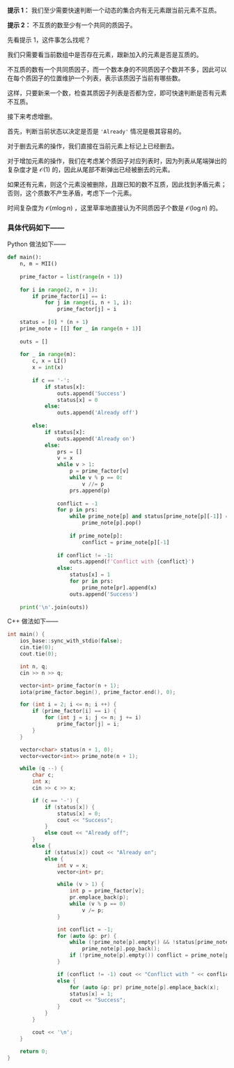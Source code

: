 **提示 1：** 我们至少需要快速判断一个动态的集合内有无元素跟当前元素不互质。

**提示 2：** 不互质的数至少有一个共同的质因子。

先看提示 1，这件事怎么找呢？

我们只需要看当前数组中是否存在元素，跟新加入的元素是否是互质的。

不互质的数有一个共同质因子，而一个数本身的不同质因子个数并不多，因此可以在每个质因子的位置维护一个列表，表示该质因子当前有哪些数。

这样，只要新来一个数，检查其质因子列表是否都为空，即可快速判断是否有元素不互质。

接下来考虑增删。

首先，判断当前状态以决定是否是 `'Already'` 情况是极其容易的。

对于删去元素的操作，我们直接在当前元素上标记上已经删去。

对于增加元素的操作，我们在考虑某个质因子对应列表时，因为列表从尾端弹出的复杂度才是 $\mathcal{O}(1)$ 的，因此从尾部不断弹出已经被删去的元素。

如果还有元素，则这个元素没被删除，且跟已知的数不互质，因此找到矛盾元素；否则，这个质数不产生矛盾，考虑下一个元素。

时间复杂度为 $\mathcal{O}(m\log n)$ ，这里草率地直接认为不同质因子个数是 $\mathcal{O}(\log n)$ 的。

### 具体代码如下——

Python 做法如下——

```Python []
def main():
    n, m = MII()
    
    prime_factor = list(range(n + 1))
    
    for i in range(2, n + 1):
        if prime_factor[i] == i:
            for j in range(i, n + 1, i):
                prime_factor[j] = i
    
    status = [0] * (n + 1)
    prime_note = [[] for _ in range(n + 1)]
    
    outs = []
    
    for _ in range(m):
        c, x = LI()
        x = int(x)
        
        if c == '-':
            if status[x]:
                outs.append('Success')
                status[x] = 0
            else:
                outs.append('Already off')
        
        else:
            if status[x]:
                outs.append('Already on')
            else:
                prs = []
                v = x
                while v > 1:
                    p = prime_factor[v]
                    while v % p == 0:
                        v //= p
                    prs.append(p)
                
                conflict = -1
                for p in prs:
                    while prime_note[p] and status[prime_note[p][-1]] == 0:
                        prime_note[p].pop()
                    
                    if prime_note[p]:
                        conflict = prime_note[p][-1]
                
                if conflict != -1:
                    outs.append(f'Conflict with {conflict}')
                else:
                    status[x] = 1
                    for pr in prs:
                        prime_note[pr].append(x)
                    outs.append('Success')
    
    print('\n'.join(outs))
```

C++ 做法如下——

```cpp []
int main() {
    ios_base::sync_with_stdio(false);
    cin.tie(0);
    cout.tie(0);

    int n, q;
    cin >> n >> q;

    vector<int> prime_factor(n + 1);
    iota(prime_factor.begin(), prime_factor.end(), 0);

    for (int i = 2; i <= n; i ++) {
        if (prime_factor[i] == i) {
            for (int j = i; j <= n; j += i)
                prime_factor[j] = i;
        }
    }

    vector<char> status(n + 1, 0);
    vector<vector<int>> prime_note(n + 1);

    while (q --) {
        char c;
        int x;
        cin >> c >> x;

        if (c == '-') {
            if (status[x]) {
                status[x] = 0;
                cout << "Success";
            }
            else cout << "Already off";
        }
        else {
            if (status[x]) cout << "Already on";
            else {
                int v = x;
                vector<int> pr;

                while (v > 1) {
                    int p = prime_factor[v];
                    pr.emplace_back(p);
                    while (v % p == 0)
                        v /= p;
                }

                int conflict = -1;
                for (auto &p: pr) {
                    while (!prime_note[p].empty() && !status[prime_note[p].back()])
                        prime_note[p].pop_back();
                    if (!prime_note[p].empty()) conflict = prime_note[p].back();
                }

                if (conflict != -1) cout << "Conflict with " << conflict;
                else {
                    for (auto &p: pr) prime_note[p].emplace_back(x);
                    status[x] = 1;
                    cout << "Success";
                }
            }
        }

        cout << '\n';
    }

    return 0;
}
```